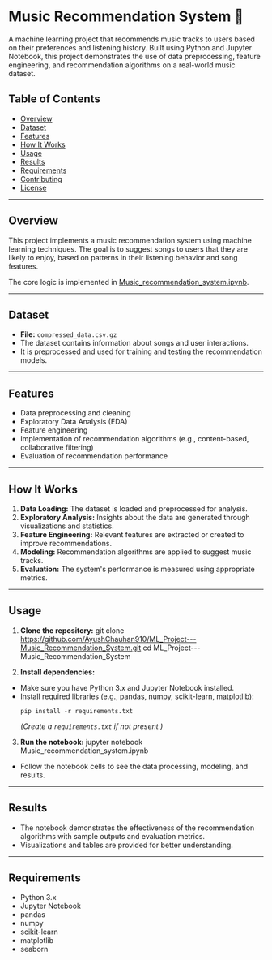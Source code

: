 # Music Recommendation System 🎵

A machine learning project that recommends music tracks to users based on their preferences and listening history. Built using Python and Jupyter Notebook, this project demonstrates the use of data preprocessing, feature engineering, and recommendation algorithms on a real-world music dataset.

## Table of Contents

- [Overview](#overview)
- [Dataset](#dataset)
- [Features](#features)
- [How It Works](#how-it-works)
- [Usage](#usage)
- [Results](#results)
- [Requirements](#requirements)
- [Contributing](#contributing)
- [License](#license)

---

## Overview

This project implements a music recommendation system using machine learning techniques. The goal is to suggest songs to users that they are likely to enjoy, based on patterns in their listening behavior and song features.

The core logic is implemented in [Music_recommendation_system.ipynb](Music_recommendation_system.ipynb).

---

## Dataset

- **File:** `compressed_data.csv.gz`
- The dataset contains information about songs and user interactions.
- It is preprocessed and used for training and testing the recommendation models.

---

## Features

- Data preprocessing and cleaning
- Exploratory Data Analysis (EDA)
- Feature engineering
- Implementation of recommendation algorithms (e.g., content-based, collaborative filtering)
- Evaluation of recommendation performance

---

## How It Works

1. **Data Loading:** The dataset is loaded and preprocessed for analysis.
2. **Exploratory Analysis:** Insights about the data are generated through visualizations and statistics.
3. **Feature Engineering:** Relevant features are extracted or created to improve recommendations.
4. **Modeling:** Recommendation algorithms are applied to suggest music tracks.
5. **Evaluation:** The system's performance is measured using appropriate metrics.

---

## Usage

1. **Clone the repository:**
  git clone https://github.com/AyushChauhan910/ML_Project---Music_Recommendation_System.git
  cd ML_Project---Music_Recommendation_System


2. **Install dependencies:**
- Make sure you have Python 3.x and Jupyter Notebook installed.
- Install required libraries (e.g., pandas, numpy, scikit-learn, matplotlib):
  ```
  pip install -r requirements.txt
  ```
  *(Create a `requirements.txt` if not present.)*

3. **Run the notebook:**
  jupyter notebook Music_recommendation_system.ipynb

- Follow the notebook cells to see the data processing, modeling, and results.

---

## Results

- The notebook demonstrates the effectiveness of the recommendation algorithms with sample outputs and evaluation metrics.
- Visualizations and tables are provided for better understanding.

---

## Requirements

- Python 3.x
- Jupyter Notebook
- pandas
- numpy
- scikit-learn
- matplotlib
- seaborn



